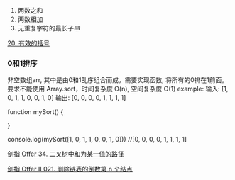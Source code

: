 1. 两数之和
2. 两数相加
3. 无重复字符的最长子串

[20. 有效的括号](https://leetcode.cn/problems/valid-parentheses/)

### 0和1排序

非空数组arr, 其中是由0和1乱序组合而成。需要实现函数, 将所有的0排在1前面。
要求不能使用 Array.sort，时间复杂度 O(n), 空间复杂度 O(1)
example:
输入: [1, 0, 1, 1, 0, 0, 1, 0]
输出: [0, 0, 0, 0, 1, 1, 1, 1]

function mySort() {

}

console.log(mySort([1, 0, 1, 1, 0, 0, 1, 0])) //[0, 0, 0, 0, 1, 1, 1, 1]

[剑指 Offer 34. 二叉树中和为某一值的路径](https://leetcode.cn/problems/er-cha-shu-zhong-he-wei-mou-yi-zhi-de-lu-jing-lcof/)

[剑指 Offer II 021. 删除链表的倒数第 n 个结点](https://leetcode.cn/problems/SLwz0R/)
